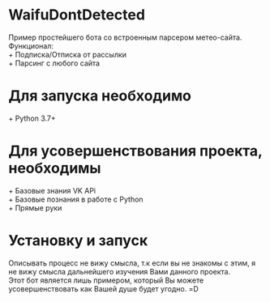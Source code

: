 <h1>WaifuDontDetected</h1>
Пример простейшего бота со встроенным парсером метео-сайта. <br>
Функционал: <br>
+ Подписка/Отписка от рассылки
<br>
+ Парсинг с любого сайта
<h1>Для запуска необходимо</h1>
+ Python 3.7+
<h1>Для усовершенствования проекта, необходимы</h1>
+ Базовые знания VK APi
<br>
+ Базовые познания в работе с Python
<br>
+ Прямые руки
<h1>Установку и запуск</h1>
Описывать процесс не вижу смысла, т.к если вы не знакомы с этим, я не вижу смысла дальнейшего изучения Вами данного проекта.
<br>
Этот бот является лишь примером, который Вы можете усовершенствовать как Вашей душе будет угодно. =D
